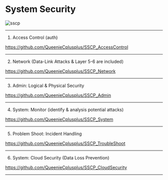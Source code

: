 # System Security

![sscp](https://scontent.ftpe8-3.fna.fbcdn.net/v/t1.0-9/93498099_154086822747821_8646231739120746496_o.jpg?_nc_cat=106&_nc_sid=8024bb&_nc_ohc=264xCYAOt0MAX8KbLm1&_nc_ht=scontent.ftpe8-3.fna&oh=30990bf15de3b4dfc0809fbcb1461491&oe=5EBA16B0)

--------------------------------------------------------

1. Access Control (auth)

https://github.com/QueenieCplusplus/SSCP_AccessControl

--------------------------------------------------------

2. Network (Data-Link Attacks & Layer 5-6 are included)

https://github.com/QueenieCplusplus/SSCP_Network

--------------------------------------------------------

3. Admin: Logical & Physical Security 

https://github.com/QueenieCplusplus/SSCP_Admin

--------------------------------------------------------

4. System: Monitor (identify & analysis potential attacks) 

https://github.com/QueenieCplusplus/SSCP_System

--------------------------------------------------------

5. Problem Shoot: Incident Handling 

https://github.com/QueenieCplusplus/SSCP_TroubleShoot

--------------------------------------------------------

6. System: Cloud Security (Data Loss Prevention)

https://github.com/QueenieCplusplus/SSCP_CloudSecurity

--------------------------------------------------------



